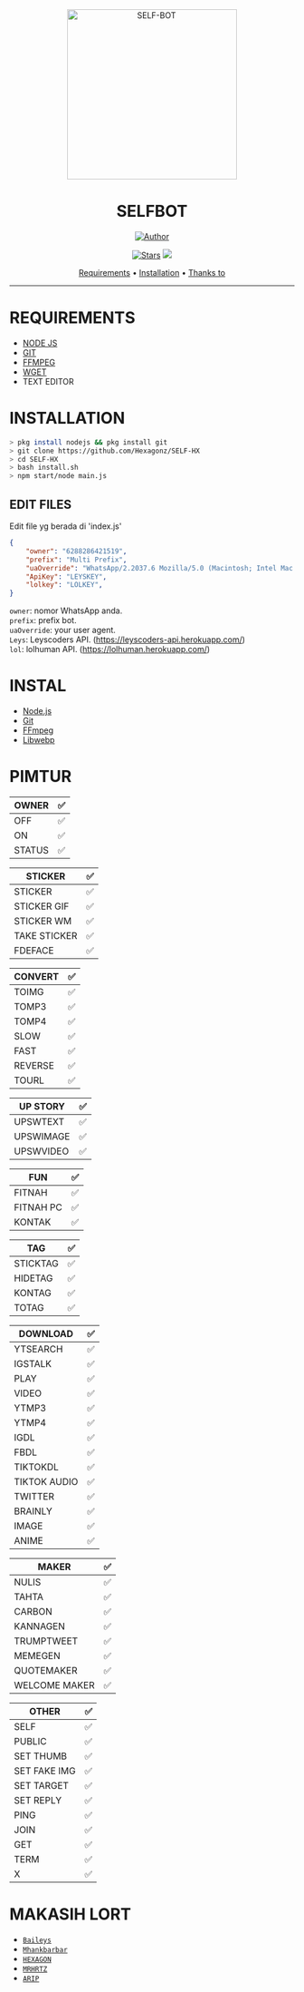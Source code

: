 <div align="center">
<img src="https://i.ibb.co/BZ9hN4V/135ef8a58e76.jpg" alt="SELF-BOT" width="300" />

# SELFBOT 

>
>
>

<p align="center">
  <a href="https://github.com/MhankBarBar"><img title="Author" src="https://img.shields.io/badge/Author-Mhankbarbar-red.svg?style=for-the-badge&logo=github" /></a>
</p>
<p align="center">
  <a href="https://github.com/Nino-chan02/SELF-HX"><img title="Stars" src="https://img.shields.io/github.com/Nino-chan02?tab=stars?color=red&style=flat-square" /></a>
  <img src="https://img.shields.io/badge/maintained%3F-yes-green.svg?style=flat" />
</p>
<p align="center">
  <a href="https://github.com/Nino-chan02/SELF-HX#REQUIREMENTS">Requirements</a> •
  <a href="https://github.com/Nino-chan02/SELF-HX#INSTALLATION">Installation</a> •
  <a href="https://github.com/Nino-chan02/SELF-HX#thanks-to">Thanks to</a>
</p>
</div>


---



# REQUIREMENTS
* [NODE JS](https://nodejs.org/en/)
* [GIT](https://git-scm.com/downloads)
* [FFMPEG](https://github.com/BtbN/FFmpeg-Builds/releases/download/autobuild-2020-12-08-13-03/ffmpeg-n4.3.1-26-gca55240b8c-win64-gpl-4.3.zip)
* [WGET](https://eternallybored.org/misc/wget/releases/) 
* TEXT EDITOR

# INSTALLATION
```bash
> pkg install nodejs && pkg install git
> git clone https://github.com/Hexagonz/SELF-HX
> cd SELF-HX
> bash install.sh
> npm start/node main.js
```

## EDIT FILES
Edit file yg berada di 'index.js'
```json
{
  	"owner": "6288286421519",
	"prefix": "Multi Prefix",
	"uaOverride": "WhatsApp/2.2037.6 Mozilla/5.0 (Macintosh; Intel Mac OS X 10_15_6) AppleWebKit/537.36 (KHTML, like Gecko) Chrome/85.0.4183.83 Safari/537.36",
	"ApiKey": "LEYSKEY",
	"lolkey": "LOLKEY",
}
```

`owner`: nomor WhatsApp anda.  
`prefix`: prefix bot.  
`uaOverride`: your user agent.  
`Leys`: Leyscoders API. (https://leyscoders-api.herokuapp.com/)  
`lol`: lolhuman API. (https://lolhuman.herokuapp.com/)  


# INSTAL
* [Node.js](https://nodejs.org/en/)
* [Git](https://git-scm.com/downloads)
* [FFmpeg](https://github.com/BtbN/FFmpeg-Builds/releases/download/autobuild-2020-12-08-13-03/ffmpeg-n4.3.1-26-gca55240b8c-win64-gpl-4.3.zip)
* [Libwebp](https://developers.google.com/speed/webp/download)

# PIMTUR

| OWNER |✅|
| ------------- | ------------- |
| OFF |✅|
| ON |✅|
| STATUS |✅|

| STICKER |✅|
| ------------- | ------------- |
| STICKER |✅|
| STICKER GIF |✅|
| STICKER WM |✅|
| TAKE STICKER |✅|
| FDEFACE |✅|

| CONVERT |✅|
| ------------- | ------------- |
| TOIMG |✅|
| TOMP3 |✅|
| TOMP4 |✅|
| SLOW |✅|
| FAST |✅|
| REVERSE |✅|
| TOURL |✅|

| UP STORY |✅|
| ------------- | ------------- |
| UPSWTEXT |✅|
| UPSWIMAGE |✅|
| UPSWVIDEO  |✅|

| FUN |✅|
| ------------- | ------------- |
| FITNAH |✅|
| FITNAH PC |✅|
| KONTAK |✅|


| TAG |✅|
| ------------- | ------------- |
| STICKTAG |✅|
| HIDETAG |✅|
| KONTAG |✅|
| TOTAG |✅|

| DOWNLOAD |✅|
| ------------- | ------------- |
| YTSEARCH |✅|
| IGSTALK |✅|
| PLAY |✅|
| VIDEO |✅|
| YTMP3 |✅|
| YTMP4 |✅|
| IGDL |✅|
| FBDL |✅|
| TIKTOKDL |✅|
| TIKTOK AUDIO |✅|
| TWITTER |✅|
| BRAINLY |✅|
| IMAGE |✅|
| ANIME |✅|

| MAKER |✅|
| ------------- | ------------- |
| NULIS |✅|
| TAHTA |✅|
| CARBON |✅|
| KANNAGEN |✅|
| TRUMPTWEET |✅|
| MEMEGEN |✅|
| QUOTEMAKER |✅|
| WELCOME MAKER |✅|

| OTHER |✅|
| ------------- | ------------- |
| SELF |✅|
| PUBLIC |✅|
| SET THUMB |✅|
| SET FAKE IMG |✅|
| SET TARGET |✅|
| SET REPLY |✅|
| PING |✅|
| JOIN |✅|
| GET |✅|
| TERM |✅|
| X |✅|

  # MAKASIH LORT
* [`Baileys`](https://github.com/adiwajshing/Baileys)
* [`Mhankbarbar`](https://github.com/MhankBarBar)
* [`HEXAGON`](https://github.com/Hexagonz)
* [`MRHRTZ`](https://github.com/MRHRTZ)
* [`ARIP`](https://github.com/Akkun3704)
